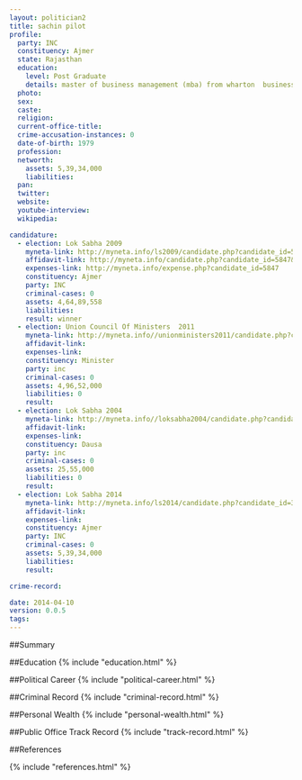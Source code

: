 ```yaml
---
layout: politician2
title: sachin pilot
profile: 
  party: INC
  constituency: Ajmer
  state: Rajasthan
  education: 
    level: Post Graduate
    details: master of business management (mba) from wharton  business school  university of pennsylvania  united states of america  (usa) in   year 2001
  photo: 
  sex: 
  caste: 
  religion: 
  current-office-title: 
  crime-accusation-instances: 0
  date-of-birth: 1979
  profession: 
  networth: 
    assets: 5,39,34,000
    liabilities: 
  pan: 
  twitter: 
  website: 
  youtube-interview: 
  wikipedia: 

candidature: 
  - election: Lok Sabha 2009
    myneta-link: http://myneta.info/ls2009/candidate.php?candidate_id=5847
    affidavit-link: http://myneta.info/candidate.php?candidate_id=5847&scan=original
    expenses-link: http://myneta.info/expense.php?candidate_id=5847
    constituency: Ajmer 
    party: INC
    criminal-cases: 0
    assets: 4,64,89,558
    liabilities: 
    result: winner 
  - election: Union Council Of Ministers  2011
    myneta-link: http://myneta.info//unionministers2011/candidate.php?candidate_id=65
    affidavit-link: 
    expenses-link: 
    constituency: Minister 
    party: inc
    criminal-cases: 0
    assets: 4,96,52,000
    liabilities: 0
    result:  
  - election: Lok Sabha 2004
    myneta-link: http://myneta.info//loksabha2004/candidate.php?candidate_id=3194
    affidavit-link: 
    expenses-link: 
    constituency: Dausa 
    party: inc
    criminal-cases: 0
    assets: 25,55,000
    liabilities: 0
    result:  
  - election: Lok Sabha 2014
    myneta-link: http://myneta.info/ls2014/candidate.php?candidate_id=3411
    affidavit-link: 
    expenses-link: 
    constituency: Ajmer 
    party: INC
    criminal-cases: 0
    assets: 5,39,34,000
    liabilities: 
    result:  

crime-record: 

date: 2014-04-10
version: 0.0.5
tags: 
---
```


##Summary


##Education
{% include "education.html" %}


##Political Career
{% include "political-career.html" %}


##Criminal Record
{% include "criminal-record.html" %}


##Personal Wealth
{% include "personal-wealth.html" %}


##Public Office Track Record
{% include "track-record.html" %}


##References


{% include "references.html" %}
